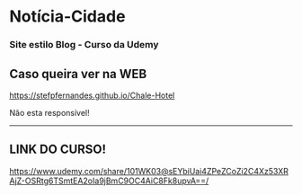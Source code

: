 # Notícia-Cidade

### Site estilo Blog - Curso da Udemy 

## Caso queira ver na WEB
https://stefpfernandes.github.io/Chale-Hotel

Não esta responsível!

--------------------------------------------

## LINK DO CURSO!
 https://www.udemy.com/share/101WK03@sEYbiUai4ZPeZCoZi2C4Xz53XRAjZ-OSRtg6TSmtEA2oIa9jBmC9OC4AiC8Fk8upvA==/

